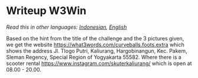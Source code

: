 # Writeup **W3Win**
*Read this in other languages: [Indonesian](README.md), [English](README.en.md)*


Based on the hint from the title of the challenge and the 3 pictures given, we get the website https://what3words.com/curveballs.foots.extra which shows the address Jl. Tlogo Putri, Kaliurang, Hargobinangun, Kec. Pakem, Sleman Regency, Special Region of Yogyakarta 55582.
Where there is a scooter rental https://www.instagram.com/skuterkaliurang/ which is open at 08.00 - 20.00.